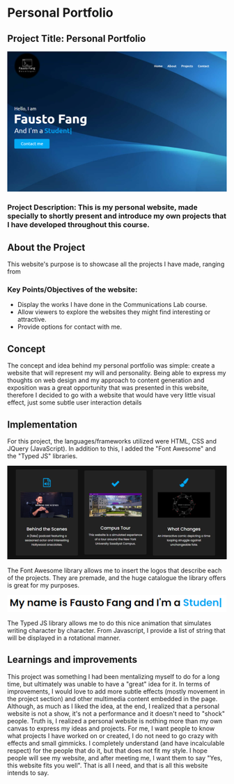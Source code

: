 <h1>Personal Portfolio</h1>

<h2>Project Title: Personal Portfolio</h2>

![web]

<h3>Project Description: This is my personal website, made specially to shortly present and introduce my own projects that I have developed throughout this course.</h3>

## About the Project
This website's purpose is to showcase all the projects I have made, ranging from 
<h3>Key Points/Objectives of the website:</h3>
<ul>
<li>Display the works I have done in the Communications Lab course.</li>
<li>Allow viewers to explore the websites they might find interesting or attractive.</li>
<li>Provide options for contact with me.</li>
</ul>

## Concept
The concept and idea behind my personal portfolio was simple: create a website that will represent my will and personality. Being able to express my thoughts on web design and my approach to content generation and exposition was a great opportunity that was presented in this website, therefore I decided to go with a website that would have very little visual effect, just some subtle user interaction details

## Implementation
For this project, the languages/frameworks utilized were HTML, CSS and JQuery (JavaScript). In addition to this, I added the "Font Awesome" and the "Typed JS" libraries.

![icons]

The Font Awesome library allows me to insert the logos that describe each of the projects. They are premade, and the huge catalogue the library offers is great for my purposes.

![typed]

The Typed JS library allows me to do this nice animation that simulates writing character by character. From Javascript, I provide a list of string that will be displayed in a rotational manner.

## Learnings and improvements
This project was something I had been mentalizing myself to do for a long time, but ultimately was unable to have a "great" idea for it. In terms of improvements, I would love to add more subtle effects (mostly movement in the project section) and other multimedia content embedded in the page. Although, as much as I liked the idea, at the end, I realized that a personal website is not a show, it's not a performance and it doesn't need to "shock" people. Truth is, I realized a personal website is nothing more than my own canvas to express my ideas and projects. For me, I want people to know what projects I have worked on or created, I do not need to go crazy with effects and small gimmicks. I completely understand (and have incalculable respect) for the people that do it, but that does not fit my style. I hope people will see my website, and after meeting me, I want them to say "Yes, this website fits you well". That is all I need, and that is all this website intends to say.






[icons]: images/images.png
[typed]: images/type.png
[web]: images/web.png